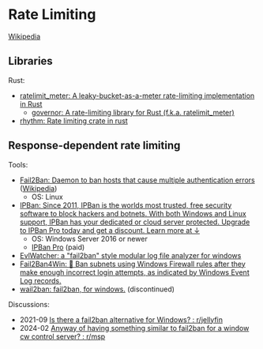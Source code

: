 # Rate Limiting
[Wikipedia](https://en.wikipedia.org/wiki/Rate_limiting)

## Libraries
Rust:
- [ratelimit\_meter: A leaky-bucket-as-a-meter rate-limiting implementation in Rust](https://github.com/antifuchs/ratelimit_meter)
  - [governor: A rate-limiting library for Rust (f.k.a. ratelimit\_meter)](https://github.com/boinkor-net/governor)
- [rhythm: Rate limiting crate in rust](https://github.com/edmundselliot/rhythm)

## Response-dependent rate limiting
Tools:
- [Fail2Ban: Daemon to ban hosts that cause multiple authentication errors](https://github.com/fail2ban/fail2ban) ([Wikipedia](https://en.wikipedia.org/wiki/Fail2ban))
  - OS: Linux
- [IPBan: Since 2011, IPBan is the worlds most trusted, free security software to block hackers and botnets. With both Windows and Linux support, IPBan has your dedicated or cloud server protected. Upgrade to IPBan Pro today and get a discount. Learn more at ↓](https://github.com/digitalruby/ipban)
  - OS: Windows Server 2016 or newer
  - [IPBan Pro](https://ipban.com/) (paid)
- [EvlWatcher: a "fail2ban" style modular log file analyzer for windows](https://github.com/devnulli/EvlWatcher)
- [Fail2Ban4Win: 🧱 Ban subnets using Windows Firewall rules after they make enough incorrect login attempts, as indicated by Windows Event Log records.](https://github.com/Aldaviva/Fail2Ban4Win)
- [wail2ban: fail2ban, for windows.](https://github.com/glasnt/wail2ban) (discontinued)

Discussions:
- 2021-09 [Is there a fail2ban alternative for Windows? : r/jellyfin](https://www.reddit.com/r/jellyfin/comments/plfjc9/is_there_a_fail2ban_alternative_for_windows/)
- 2024-02 [Anyway of having something similar to fail2ban for a window cw control server? : r/msp](https://www.reddit.com/r/msp/comments/1azvdqu/anyway_of_having_something_similar_to_fail2ban/)